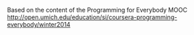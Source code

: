 Based on the content of the Programming for Everybody MOOC http://open.umich.edu/education/si/coursera-programming-everybody/winter2014
